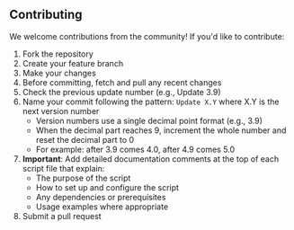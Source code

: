 ## Contributing

We welcome contributions from the community! If you'd like to contribute:

1. Fork the repository
2. Create your feature branch
3. Make your changes
4. Before committing, fetch and pull any recent changes
5. Check the previous update number (e.g., Update 3.9)
6. Name your commit following the pattern: `Update X.Y` where X.Y is the next version number
   - Version numbers use a single decimal point format (e.g., 3.9)
   - When the decimal part reaches 9, increment the whole number and reset the decimal part to 0
   - For example: after 3.9 comes 4.0, after 4.9 comes 5.0
7. **Important**: Add detailed documentation comments at the top of each script file that explain:
   - The purpose of the script
   - How to set up and configure the script
   - Any dependencies or prerequisites
   - Usage examples where appropriate
8. Submit a pull request